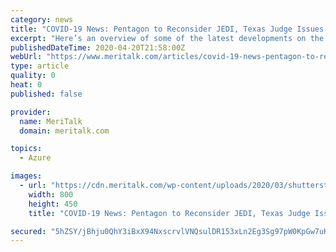 ```yaml
---
category: news
title: "COVID-19 News: Pentagon to Reconsider JEDI, Texas Judge Issues Injunction on Vote by Mail, Spike in Video Conferencing-Themed Cyberattacks"
excerpt: "Here’s an overview of some of the latest developments on the government and tech fronts due to COVID-19: Judge Allows Pentagon to Reconsider Parts of JEDI Contract. A federal ju"
publishedDateTime: 2020-04-20T21:58:00Z
webUrl: "https://www.meritalk.com/articles/covid-19-news-pentagon-to-reconsider-jedi-texas-judge-issues-injunction-on-vote-by-mail-spike-in-video-conferencing-themed-cyberattacks/"
type: article
quality: 0
heat: 0
published: false

provider:
  name: MeriTalk
  domain: meritalk.com

topics:
  - Azure

images:
  - url: "https://cdn.meritalk.com/wp-content/uploads/2020/03/shutterstock_1643947495-min.jpg"
    width: 800
    height: 450
    title: "COVID-19 News: Pentagon to Reconsider JEDI, Texas Judge Issues Injunction on Vote by Mail, Spike in Video Conferencing-Themed Cyberattacks"

secured: "5hZSY/jBhju0QhY3iBxX94NxscrvlVNQsulDR153xLn2Eg3Sg97pW0KpGw7uKye2UWySdUhnKPQ5hnRhq8/D9xoNPIRsfWojJuAAnoCH5aZQRKPD+ACGImQPViyJaVU499+FDzIV1XvIHFBJPz8ThdKzH1naVBmc1SCRm3xVgPc3wX6d+xDme2yoboN6F7r6zeQGYfVVV4oBu/5PcFtV3tdghYUBKHK5hZcZe9OlLLWEBBQH0zNQcdFJ0TbD8mkUOnOuP45MJX2jR1LEQJQ9KHdQxueZIxMOsvWd6JExMvcjCxpJIjUmSX+lIAA2Ae24;U5zpPOhrUROsXouBYe9o8Q=="
---
```


